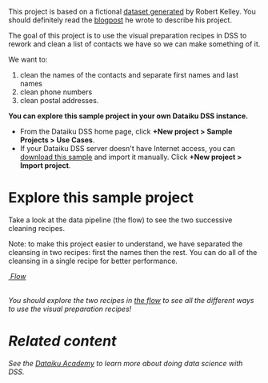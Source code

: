 This project is based on a fictional [dataset generated](https://github.com/rdempsey/dataiku-posts) by Robert Kelley.
You should definitely read the [blogpost](https://blog.dataiku.com/building-clean-data-pipeline) he wrote to describe his project.
<br/>

The goal of this project is to use the visual preparation recipes in DSS to rework and clean a list of contacts we have so we can make something of it.

We want to: 

1.  clean the names of the contacts and separate first names and last names
2.  clean phone numbers
3.  clean postal addresses.

**You can explore this sample project in your own Dataiku DSS instance.**  
- From the Dataiku DSS home page, click **+New project > Sample Projects > Use Cases**.
- If your Dataiku DSS server doesn't have Internet access, you can [download this sample](https://update.dataiku.com/dss/5.0/tutorials/DKU_CLEANING_CONTACTS/dss-tutorial-DKU_CLEANING_CONTACTS.zip) and import it manually.  Click **+New project > Import project**.



# Explore this sample project

Take a look at the data pipeline (the flow) to see the two successive cleaning recipes.

Note: to make this project easier to understand, we have separated the cleansing in two recipes: first the names then the rest. You can do all of the cleansing in a single recipe for better performance.

<p class="text-center">
<a href="/projects/DKU_CLEANING_CONTACTS/flow/"  class="btn btn-datasets-color btn-cta-big-mod"><i class="icon-dku-sample_project" class="btn-cta-big-mod-icon" />&nbsp;Flow</a><br/><br/>
</p>

You should explore the two recipes in [the flow](/projects/DKU_CLEANING_CONTACTS/flow/) to see all the different ways to use the visual preparation recipes!


# Related content

See the [Dataiku Academy](https://academy.dataiku.com) to learn more about doing data science with DSS.